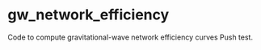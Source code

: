 gw_network_efficiency
=====================

Code to compute gravitational-wave network efficiency curves
Push test.
